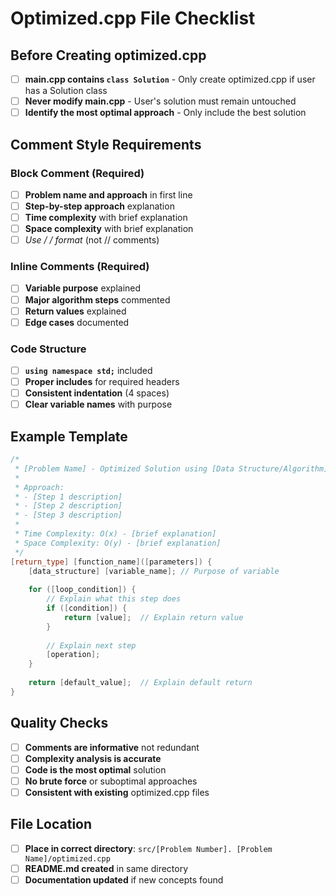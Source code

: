 # Optimized.cpp File Checklist

## Before Creating optimized.cpp

- [ ] **main.cpp contains `class Solution`** - Only create optimized.cpp if user has a Solution class
- [ ] **Never modify main.cpp** - User's solution must remain untouched
- [ ] **Identify the most optimal approach** - Only include the best solution

## Comment Style Requirements

### Block Comment (Required)
- [ ] **Problem name and approach** in first line
- [ ] **Step-by-step approach** explanation
- [ ] **Time complexity** with brief explanation
- [ ] **Space complexity** with brief explanation
- [ ] **Use /* */ format** (not // comments)

### Inline Comments (Required)
- [ ] **Variable purpose** explained
- [ ] **Major algorithm steps** commented
- [ ] **Return values** explained
- [ ] **Edge cases** documented

### Code Structure
- [ ] **`using namespace std;`** included
- [ ] **Proper includes** for required headers
- [ ] **Consistent indentation** (4 spaces)
- [ ] **Clear variable names** with purpose

## Example Template

```cpp
/*
 * [Problem Name] - Optimized Solution using [Data Structure/Algorithm]
 * 
 * Approach:
 * - [Step 1 description]
 * - [Step 2 description]
 * - [Step 3 description]
 * 
 * Time Complexity: O(x) - [brief explanation]
 * Space Complexity: O(y) - [brief explanation]
 */
[return_type] [function_name]([parameters]) {
    [data_structure] [variable_name]; // Purpose of variable
    
    for ([loop_condition]) {
        // Explain what this step does
        if ([condition]) {
            return [value];  // Explain return value
        }
        
        // Explain next step
        [operation];
    }
    
    return [default_value];  // Explain default return
}
```

## Quality Checks

- [ ] **Comments are informative** not redundant
- [ ] **Complexity analysis is accurate**
- [ ] **Code is the most optimal** solution
- [ ] **No brute force** or suboptimal approaches
- [ ] **Consistent with existing** optimized.cpp files

## File Location

- [ ] **Place in correct directory**: `src/[Problem Number]. [Problem Name]/optimized.cpp`
- [ ] **README.md created** in same directory
- [ ] **Documentation updated** if new concepts found
